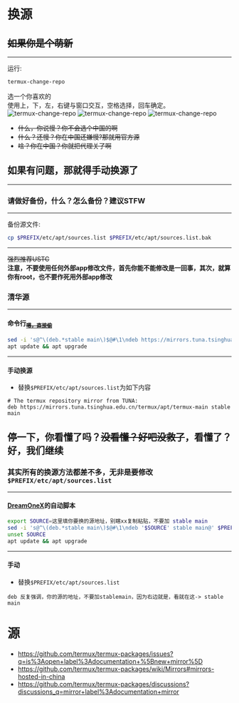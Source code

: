 # 换源
## ~~如果你是个萌新~~
---
运行:
```bash
termux-change-repo
```
选一个你喜欢的<br />
使用上，下，左，右键与窗口交互，空格选择，回车确定。
![termux-change-repo](https://alpha-q3.sourcegcdn.com/2022/05/07/8s7RUi5C.png)
![termux-change-repo](https://alpha-q3.sourcegcdn.com/2022/05/07/zcxBPwhZ.png)
![termux-change-repo](https://alpha-q3.sourcegcdn.com/2022/05/07/jwrHOpz4.png)
* ~~什么，你说慢？你不会选个中国的啊~~<br />
* ~~什么？还慢？你在中国还嫌慢?那就用官方源~~<br />
* ~~啥？你在中国？你就把代理关了啊~~<br />
## 如果有问题，那就得手动换源了
---
### **请做好备份，什么？怎么备份？建议STFW**
-----
备份源文件:
```bash
cp $PREFIX/etc/apt/sources.list $PREFIX/etc/apt/sources.list.bak
```
-----
~~强烈推荐USTC~~<br />
**注意，不要使用任何外部app修改文件，首先你能不能修改是一回事，其次，就算你有root，也不要作死用外部app修改**
### 清华源
-----
#### 命令行<sub>~~[嗯，直接偷](https://mirrors.tuna.tsinghua.edu.cn/help/termux/)~~</sub>
```bash
sed -i 's@^\(deb.*stable main\)$@#\1\ndeb https://mirrors.tuna.tsinghua.edu.cn/termux/apt/termux-main stable main@' $PREFIX/etc/apt/sources.list
apt update && apt upgrade
```
-----
#### 手动换源
* 替换`$PREFIX/etc/apt/sources.list`为如下内容
```
# The termux repository mirror from TUNA:
deb https://mirrors.tuna.tsinghua.edu.cn/termux/apt/termux-main stable main
```
## 停一下，你看懂了吗？~~没看懂？好吧没救了~~，看懂了？好，我们继续
### 其实所有的换源方法都差不多，无非是要修改`$PREFIX/etc/apt/sources.list`
-----
#### [DreamOneX](https://github.com/dreamonex)的自动脚本
```bash
export SOURCE=这里填你要换的源地址，别瞎xx复制粘贴，不要加 stable main
sed -i 's@^\(deb.*stable main\)$@#\1\ndeb '$SOURCE' stable main@' $PREFIX/etc/apt/sources.list
unset SOURCE
apt update && apt upgrade
```
-----
#### 手动
* 替换`$PREFIX/etc/apt/sources.list`
```
deb 反复强调，你的源的地址，不要加stablemain，因为右边就是，看就在这-> stable main
```
# 源
* https://github.com/termux/termux-packages/issues?q=is%3Aopen+label%3Adocumentation+%5Bnew+mirror%5D
* https://github.com/termux/termux-packages/wiki/Mirrors#mirrors-hosted-in-china
* https://github.com/termux/termux-packages/discussions?discussions_q=mirror+label%3Adocumentation+mirror

